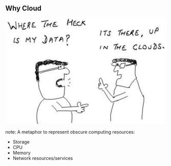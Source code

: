 ##  Why Cloud

![](resources/why-cloud.jpg)

note:
A metaphor to represent obscure 
computing resources:
- Storage
- CPU
- Memory
- Network resources/services 

